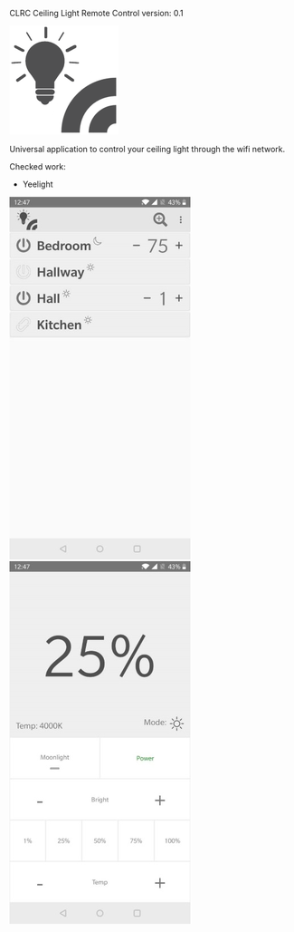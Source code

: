 CLRC
Ceiling Light Remote Control
version: 0.1

<img src="https://github.com/vbbelous/clrc/blob/master/app/src/main/res/mipmap-xxxhdpi/logo.png"></img>

Universal application to control your ceiling light through the wifi network.

Checked work:
- Yeelight

<img src="https://github.com/vbbelous/clrc/blob/master/img_1.JPEG"/> <img src="https://github.com/vbbelous/clrc/blob/master/img_2.JPEG"/>
